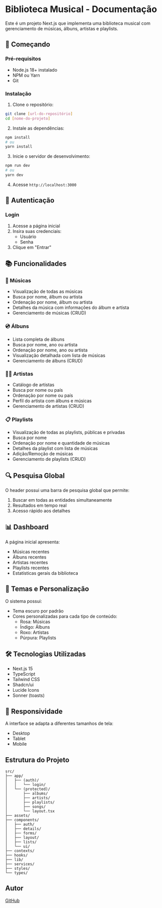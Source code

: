 # Biblioteca Musical - Documentação

Este é um projeto Next.js que implementa uma biblioteca musical com gerenciamento de músicas, álbuns, artistas e playlists.

## 🚀 Começando

### Pré-requisitos

- Node.js 18+ instalado
- NPM ou Yarn
- Git

### Instalação

1. Clone o repositório:

```bash
git clone [url-do-repositório]
cd [nome-do-projeto]
```

2. Instale as dependências:

```bash
npm install
# ou
yarn install
```

3. Inicie o servidor de desenvolvimento:

```bash
npm run dev
# ou
yarn dev
```

4. Acesse `http://localhost:3000`

## 🔐 Autenticação

### Login

1. Acesse a página inicial
2. Insira suas credenciais:
   - Usuário
   - Senha
3. Clique em "Entrar"

## 📚 Funcionalidades

### 🎵 Músicas

- Visualização de todas as músicas
- Busca por nome, álbum ou artista
- Ordenação por nome, álbum ou artista
- Detalhes da música com informações do álbum e artista
- Gerenciamento de músicas (CRUD)

### 💿 Álbuns

- Lista completa de álbuns
- Busca por nome, ano ou artista
- Ordenação por nome, ano ou artista
- Visualização detalhada com lista de músicas
- Gerenciamento de álbuns (CRUD)

### 👨‍🎤 Artistas

- Catálogo de artistas
- Busca por nome ou país
- Ordenação por nome ou país
- Perfil do artista com álbuns e músicas
- Gerenciamento de artistas (CRUD)

### 📋 Playlists

- Visualização de todas as playlists, públicas e privadas
- Busca por nome
- Ordenação por nome e quantidade de músicas
- Detalhes da playlist com lista de músicas
- Adição/Remoção de músicas
- Gerenciamento de playlists (CRUD)

## 🔍 Pesquisa Global

O header possui uma barra de pesquisa global que permite:

1. Buscar em todas as entidades simultaneamente
2. Resultados em tempo real
3. Acesso rápido aos detalhes

## 📊 Dashboard

A página inicial apresenta:

- Músicas recentes
- Álbuns recentes
- Artistas recentes
- Playlists recentes
- Estatísticas gerais da biblioteca

## 🎨 Temas e Personalização

O sistema possui:

- Tema escuro por padrão
- Cores personalizadas para cada tipo de conteúdo:
  - Rosa: Músicas
  - Índigo: Álbuns
  - Roxo: Artistas
  - Púrpura: Playlists

## 🛠️ Tecnologias Utilizadas

- Next.js 15
- TypeScript
- Tailwind CSS
- Shadcn/ui
- Lucide Icons
- Sonner (toasts)

## 📱 Responsividade

A interface se adapta a diferentes tamanhos de tela:

- Desktop
- Tablet
- Mobile

## Estrutura do Projeto

```
src/
├── app/
│   ├── (auth)/
│   │   └── login/
│   └── (protected)/
│       ├── albums/
│       ├── artists/
│       ├── playlists/
│       ├── songs/
│       └── layout.tsx
├── assets/
├── components/
│   ├── auth/
│   ├── details/
│   ├── forms/
│   ├── layout/
│   ├── lists/
│   └── ui/
├── contexts/
├── hooks/
├── lib/
├── services/
├── styles/
└── types/
```

## Autor

[GitHub](https://github.com/jorgehenrrique)
